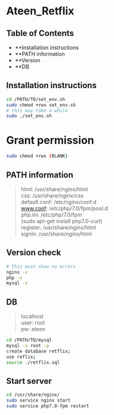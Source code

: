 # Ateen_Retflix

## Table of Contents
* **Installation instructions
* **PATH information
* **Version 
* **DB

## Installation instructions
```sh
cd /PATH/TO/set_env.sh
sudo chmod +rwx set_env.sh
# this may take a while
sudo ./set_env.sh 
```
# Grant permission
```sh
sudo chmod +rwx (BLANK)
```

## PATH information
> html: /usr/share/nginx/html   
> css: /usr/share/nginx/css   
> default.conf: /etc/nginx/conf.d       
> www.conf: /etc/php/7.0/fpm/pool.d    
> php.ini: /etc/php/7.0/fpm   
> (sudo apt-get install php7.0-curl)    
> register: /usr/share/nginx/html   
> signin: /usr/share/nginx/html   

## Version check
```sh
# This must show no errors
nginx -v
php -v
mysql -v
```

## DB
> localhost   
> user: root   
> pw: ateen

```sh
cd /PATH/TO/mysql
mysql -u root -p
create database retflix;
use reflix;
source ./retflix.sql
```

## Start server
```sh
cd /usr/share/nginx/
sudo service nginx start
sudo service php7.0-fpm restart
```

